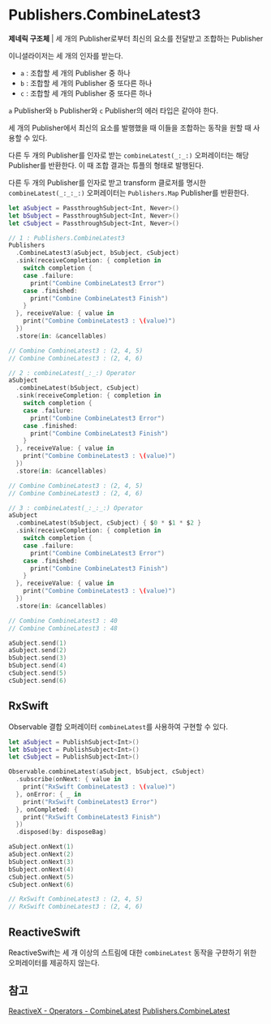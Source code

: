 # Publishers.CombineLatest3

**제네릭 구조체** | 세 개의 Publisher로부터 최신의 요소를 전달받고 조합하는 Publisher

이니셜라이저는 세 개의 인자를 받는다.

- `a` : 조합할 세 개의 Publisher 중 하나
- `b` : 조합할 세 개의 Publisher 중 또다른 하나
- `c` : 조합할 세 개의 Publisher 중 또다른 하나

`a` Publisher와 `b` Publisher와 `c` Publisher의 에러 타입은 같아야 한다.

세 개의 Publisher에서 최신의 요소를 발행했을 때 이들을 조합하는 동작을 원할 때 사용할 수 있다.

다른 두 개의 Publisher를 인자로 받는 `combineLatest(_:_:)` 오퍼레이터는 해당 Publisher를 반환한다. 이 때 조합 결과는 튜플의 형태로 발행된다.

다른 두 개의 Publisher를 인자로 받고 transform 클로저를 명시한 `combineLatest(_:_:_:)` 오퍼레이터는 `Publishers.Map` Publisher를 반환한다.

```swift
let aSubject = PassthroughSubject<Int, Never>()
let bSubject = PassthroughSubject<Int, Never>()
let cSubject = PassthroughSubject<Int, Never>()

// 1 : Publishers.CombineLatest3
Publishers
  .CombineLatest3(aSubject, bSubject, cSubject)
  .sink(receiveCompletion: { completion in
    switch completion {
    case .failure:
      print("Combine CombineLatest3 Error")
    case .finished:
      print("Combine CombineLatest3 Finish")
    }
  }, receiveValue: { value in
    print("Combine CombineLatest3 : \(value)")
  })
  .store(in: &cancellables)

// Combine CombineLatest3 : (2, 4, 5)
// Combine CombineLatest3 : (2, 4, 6)

// 2 : combineLatest(_:_:) Operator
aSubject
  .combineLatest(bSubject, cSubject)
  .sink(receiveCompletion: { completion in
    switch completion {
    case .failure:
      print("Combine CombineLatest3 Error")
    case .finished:
      print("Combine CombineLatest3 Finish")
    }
  }, receiveValue: { value in
    print("Combine CombineLatest3 : \(value)")
  })
  .store(in: &cancellables)

// Combine CombineLatest3 : (2, 4, 5)
// Combine CombineLatest3 : (2, 4, 6)

// 3 : combineLatest(_:_:_:) Operator
aSubject
  .combineLatest(bSubject, cSubject) { $0 * $1 * $2 }
  .sink(receiveCompletion: { completion in
    switch completion {
    case .failure:
      print("Combine CombineLatest3 Error")
    case .finished:
      print("Combine CombineLatest3 Finish")
    }
  }, receiveValue: { value in
    print("Combine CombineLatest3 : \(value)")
  })
  .store(in: &cancellables)

// Combine CombineLatest3 : 40
// Combine CombineLatest3 : 48

aSubject.send(1)
aSubject.send(2)
bSubject.send(3)
bSubject.send(4)
cSubject.send(5)
cSubject.send(6)
```

## RxSwift

Observable 결합 오퍼레이터 `combineLatest`를 사용하여 구현할 수 있다.

```swift
let aSubject = PublishSubject<Int>()
let bSubject = PublishSubject<Int>()
let cSubject = PublishSubject<Int>()

Observable.combineLatest(aSubject, bSubject, cSubject)
  .subscribe(onNext: { value in
    print("RxSwift CombineLatest3 : \(value)")
  }, onError: { _ in
    print("RxSwift CombineLatest3 Error")
  }, onCompleted: {
    print("RxSwift CombineLatest3 Finish")
  })
  .disposed(by: disposeBag)

aSubject.onNext(1)
aSubject.onNext(2)
bSubject.onNext(3)
bSubject.onNext(4)
cSubject.onNext(5)
cSubject.onNext(6)

// RxSwift CombineLatest3 : (2, 4, 5)
// RxSwift CombineLatest3 : (2, 4, 6)
```

## ReactiveSwift

ReactiveSwift는 세 개 이상의 스트림에 대한 `combineLatest` 동작을 구햔하기 위한 오퍼레이터를 제공하지 않는다.

## 참고

[ReactiveX - Operators - CombineLatest](http://reactivex.io/documentation/operators/combinelatest.html)
[Publishers.CombineLatest](./CombineLatest.md)